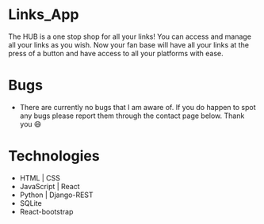 # Links_App

The HUB is a one stop shop for all your links! You can access and manage all your links as you wish. Now your fan base will have all your links at the press of a button and have access to all your platforms with ease.

# Bugs

- There are currently no bugs that I am aware of. If you do happen to spot any bugs please report them through the contact page below. Thank you 😄

# Technologies

- HTML | CSS
- JavaScript | React
- Python | Django-REST
- SQLite
- React-bootstrap
